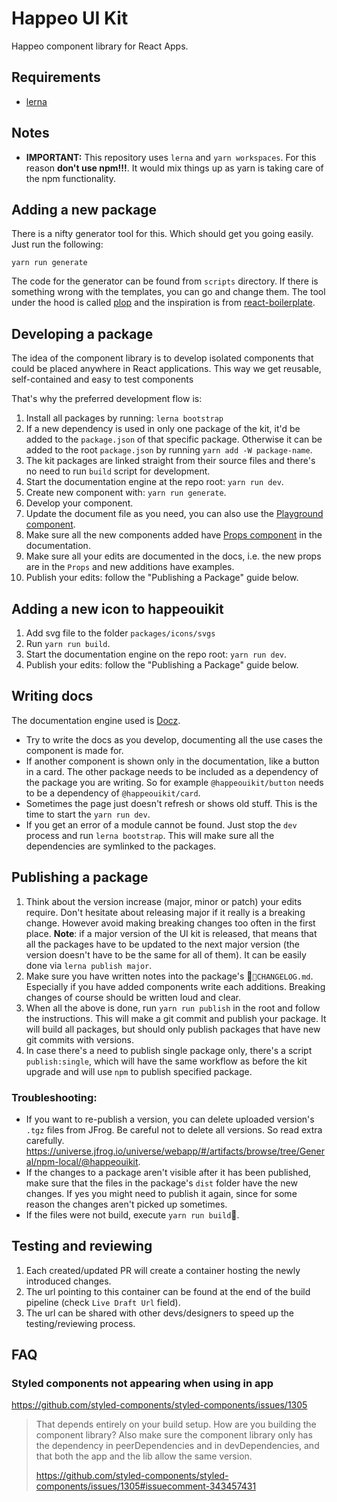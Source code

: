 # Happeo UI Kit

Happeo component library for React Apps.

## Requirements

- [lerna](https://github.com/lerna/lerna)

## Notes

- **IMPORTANT:** This repository uses `lerna` and `yarn workspaces`. 
For this reason **don't use npm!!!**. It would mix things up as yarn is taking care of the npm functionality.

## Adding a new package

There is a nifty generator tool for this. Which should get you going easily. Just run the following:

    yarn run generate

The code for the generator can be found from `scripts` directory. If there is something wrong with the templates,
you can go and change them. The tool under the hood is called [plop](https://www.npmjs.com/package/plop) and the inspiration is from [react-boilerplate](https://github.com/react-boilerplate/react-boilerplate).

## Developing a package

The idea of the component library is to develop isolated components that could be placed anywhere in React applications. This way we get reusable,
self-contained and easy to test components

That's why the preferred development flow is:

1. Install all packages by running: `lerna bootstrap`
1. If a new dependency is used in only one package of the kit, it'd be added to the `package.json` of that specific package.
Otherwise it can be added to the root `package.json` by running `yarn add -W package-name`.
1. The kit packages are linked straight from their source files and there's no need to run `build` script for development.  
1. Start the documentation engine at the repo root: `yarn run dev`.
1. Create new component with: `yarn run generate`.
1. Develop your component.
1. Update the document file as you need, you can also use the [Playground component](https://www.docz.site/docs/built-in-components#playground-component).
1. Make sure all the new components added have [Props component](https://www.docz.site/docs/built-in-components#component-props) in the documentation.
1. Make sure all your edits are documented in the docs, i.e. the new props are in the `Props` and new additions have examples.
1. Publish your edits: follow the "Publishing a Package" guide below.

## Adding a new icon to happeouikit

1. Add svg file to the folder `packages/icons/svgs`
2. Run `yarn run build`.
3. Start the documentation engine on the repo root: `yarn run dev`.
4. Publish your edits: follow the "Publishing a Package" guide below.

## Writing docs

The documentation engine used is [Docz](https://www.docz.site/).

- Try to write the docs as you develop, documenting all the use cases the component is made for.
- If another component is shown only in the documentation, like a button in a card. The other package needs to be included as a dependency of the package you are writing. So for example `@happeouikit/button` needs to be a dependency of `@happeouikit/card`.
- Sometimes the page just doesn't refresh or shows old stuff. This is the time to start the `yarn run dev`.
- If you get an error of a module cannot be found. Just stop the `dev` process and run `lerna bootstrap`. This will make sure all the dependencies are symlinked to the packages.

## Publishing a package

1. Think about the version increase (major, minor or patch) your edits require. Don't hesitate about releasing major if it really is a breaking change. However avoid making breaking changes too often in the first place. 
**Note**: if a major version of the UI kit is released, that means that all the packages have to be updated to the next major version (the version doesn't have to be the same for all of them). It can be easily done via `lerna publish major`. 
1. Make sure you have written notes into the package's `CHANGELOG.md`. Especially if you have added components write each additions. Breaking changes of course should be written loud and clear.
1. When all the above is done, run `yarn run publish` in the root and follow the instructions. This will make a git commit and publish your package. It will build all packages, but should only publish packages that have new git commits with versions.
1. In case there's a need to publish single package only, there's a script `publish:single`, which will have the same workflow as before the kit upgrade and will use `npm` to publish specified package.

### Troubleshooting:

- If you want to re-publish a version, you can delete uploaded version's `.tgz` files from JFrog. Be careful not to delete all versions. So read extra carefully. https://universe.jfrog.io/universe/webapp/#/artifacts/browse/tree/General/npm-local/@happeouikit.
- If the changes to a package aren't visible after it has been published, make sure that the files in the package's `dist` folder have the new changes. If yes you might need to publish it again, since for some reason the changes aren't picked up sometimes.
- If the files were not build, execute `yarn run build`.

## Testing and reviewing

1. Each created/updated PR will create a container hosting the newly introduced changes.
2. The url pointing to this container can be found at the end of the build pipeline (check `Live Draft Url` field).
3. The url can be shared with other devs/designers to speed up the testing/reviewing process.

## FAQ

### Styled components not appearing when using in app

https://github.com/styled-components/styled-components/issues/1305

> That depends entirely on your build setup. How are you building the component library?
> Also make sure the component library only has the dependency in peerDependencies and in devDependencies,
> and that both the app and the lib allow the same version.
>
> https://github.com/styled-components/styled-components/issues/1305#issuecomment-343457431
